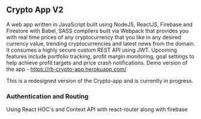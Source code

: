 ## Crypto App V2
A web app written in JavaScript built using NodeJS, ReactJS, Firebase and Firestore with Babel, SASS compliers
built via Webpack that provides you with real time prices of any cryptocurrency that you like in any desired currency value, trending cryptocurrencies and latest news from the domain. It consumes a highly secure custom REST API using JWT. Upcoming features include portfolio tracking, profit margin monitoring, goal settings to help achieve profit targets and price crash notifications.
Demo version of the app - https://rb-crypto-app.herokuapp.com/

This is a redesigned version of the Crypto-app and is currently in progress.

### Authentication and Routing
Using React HOC's and Context API with react-router along with firebase
